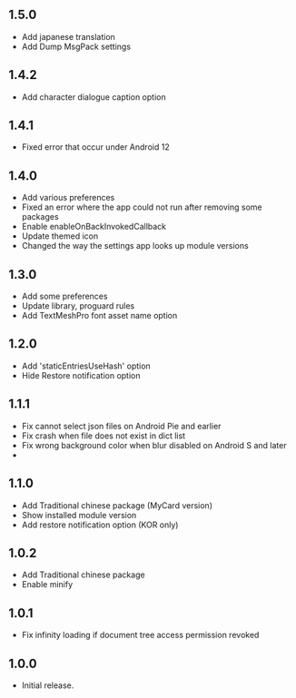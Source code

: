 ## 1.5.0

- Add japanese translation
- Add Dump MsgPack settings

## 1.4.2

- Add character dialogue caption option

## 1.4.1

- Fixed error that occur under Android 12

## 1.4.0

- Add various preferences
- Fixed an error where the app could not run after removing some packages
- Enable enableOnBackInvokedCallback
- Update themed icon
- Changed the way the settings app looks up module versions

## 1.3.0

- Add some preferences
- Update library, proguard rules
- Add TextMeshPro font asset name option

## 1.2.0

- Add 'staticEntriesUseHash' option
- Hide Restore notification option

## 1.1.1

- Fix cannot select json files on Android Pie and earlier
- Fix crash when file does not exist in dict list
- Fix wrong background color when blur disabled on Android S and later
- 
## 1.1.0

- Add Traditional chinese package (MyCard version)
- Show installed module version
- Add restore notification option (KOR only)

## 1.0.2

- Add Traditional chinese package
- Enable minify

## 1.0.1

- Fix infinity loading if document tree access permission revoked

## 1.0.0

- Initial release.